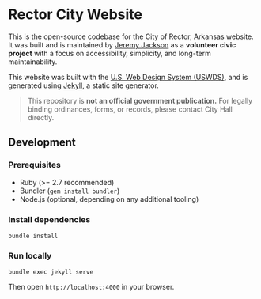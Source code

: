 # Rector City Website

This is the open-source codebase for the City of Rector, Arkansas website. It was built and is maintained by [Jeremy Jackson](https://github.com/jeremyvii) as a **volunteer civic project** with a focus on accessibility, simplicity, and long-term maintainability.

This website was built with the [U.S. Web Design System (USWDS)](https://designsystem.digital.gov/), and is generated using [Jekyll](https://jekyllrb.com/), a static site generator.

> This repository is **not an official government publication.** For legally binding ordinances, forms, or records, please contact City Hall directly.

## Development

### Prerequisites

- Ruby (>= 2.7 recommended)
- Bundler (`gem install bundler`)
- Node.js (optional, depending on any additional tooling)

### Install dependencies

```
bundle install
```

### Run locally

```
bundle exec jekyll serve
```

Then open `http://localhost:4000` in your browser.